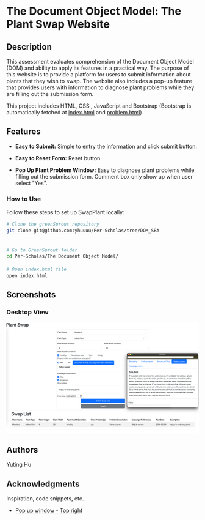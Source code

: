 # The Document Object Model: The Plant Swap Website

## Description

This assessment evaluates comprehension of the Document Object Model (DOM) and ability to apply its features in a practical way. The purpose of this website is to provide a platform for users to submit information about plants that they wish to swap. The website also includes a pop-up feature that provides users with information to diagnose plant problems while they are filling out the submission form.

This project includes HTML, CSS , JavaScript and Bootstrap (Bootstrap is automatically fetched at [index.html](https://github.com/yhuuuu/Per-Scholas/blob/02e9d3e30434d98c3227f1219a28f9602cadea4b/The%20Document%20Object%20Model/index.html#L9C1-L13C42) and [problem.html](https://github.com/yhuuuu/Per-Scholas/blob/02e9d3e30434d98c3227f1219a28f9602cadea4b/The%20Document%20Object%20Model/problem.html#L8)) 





## Features

- **Easy to Submit:** Simple to entry the information and click submit button.

- **Easy to Reset Form:** Reset button.

- **Pop Up Plant Problem Window:** Easy to diagnose plant problems while filling out the submission form. Comment box only show up when user select "Yes".


### How to Use

Follow these steps to set up SwapPlant locally:

```bash
# Clone the greenSprout repository
git clone git@github.com:yhuuuu/Per-Scholas/tree/DOM_SBA


# Go to GreenSprout folder
cd Per-Scholas/The Document Object Model/

# Open index.html file
open index.html

```

## Screenshots

### Desktop View
![Desktop Screenshot](./screenshots/demo.png)


## Authors

Yuting Hu  



## Acknowledgments

Inspiration, code snippets, etc.
* [Pop up window - Top right](https://github.com/MaxArt2501/share-this/issues/17)


